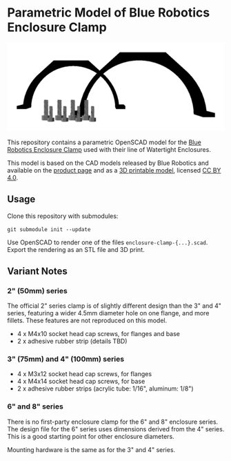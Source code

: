 # Parametric Model of Blue Robotics Enclosure Clamp

<img src="./misc/hero.png">

This repository contains a parametric OpenSCAD model for the [Blue Robotics Enclosure Clamp][store] used with their line of Watertight Enclosures.

This model is based on the CAD models released by Blue Robotics and available on the [product page][store] and as a [3D printable model][printable], licensed [CC BY 4.0][license].


## Usage

Clone this repository with submodules:

    git submodule init --update

Use OpenSCAD to render one of the files `enclosure-clamp-{...}.scad`. Export the rendering as an STL file and 3D print.


## Variant Notes

### 2" (50mm) series

The official 2" series clamp is of slightly different design than the 3" and 4" series, featuring a wider 4.5mm diameter hole on one flange, and more fillets. These features are not reproduced on this model.

  * 4 x M4x10 socket head cap screws, for flanges and base
  * 2 x adhesive rubber strip (details TBD)


### 3" (75mm) and 4" (100mm) series

  * 4 x M3x12 socket head cap screws, for flanges
  * 4 x M4x14 socket head cap screws, for base
  * 2 x adhesive rubber strips (acrylic tube: 1/16", aluminum: 1/8")


### 6" and 8" series

There is no first-party enclosure clamp for the 6" and 8" enclosure series. The design file for the 6" series uses dimensions derived from the 4" series. This is a good starting point for other enclosure diameters.

Mounting hardware is the same as for the 3" and 4" series.


[license]: https://creativecommons.org/licenses/by/4.0/
[printable]: https://www.printables.com/model/397769-watertight-enclosure-clamps
[store]: https://bluerobotics.com/store/watertight-enclosures/enclosure-clamp/
